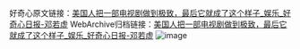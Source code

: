 好奇心原文链接：[美国人把一部电视剧做到极致，最后它就成了这个样子_娱乐_好奇心日报-邓若虚](https://www.qdaily.com/articles/2147.html)
WebArchive归档链接：[美国人把一部电视剧做到极致，最后它就成了这个样子_娱乐_好奇心日报-邓若虚](http://web.archive.org/web/20190623150841/https://www.qdaily.com/articles/2147.html)
![image](http://ww3.sinaimg.cn/large/007d5XDpgy1g3vbw9qxo2j30u04lnb29)